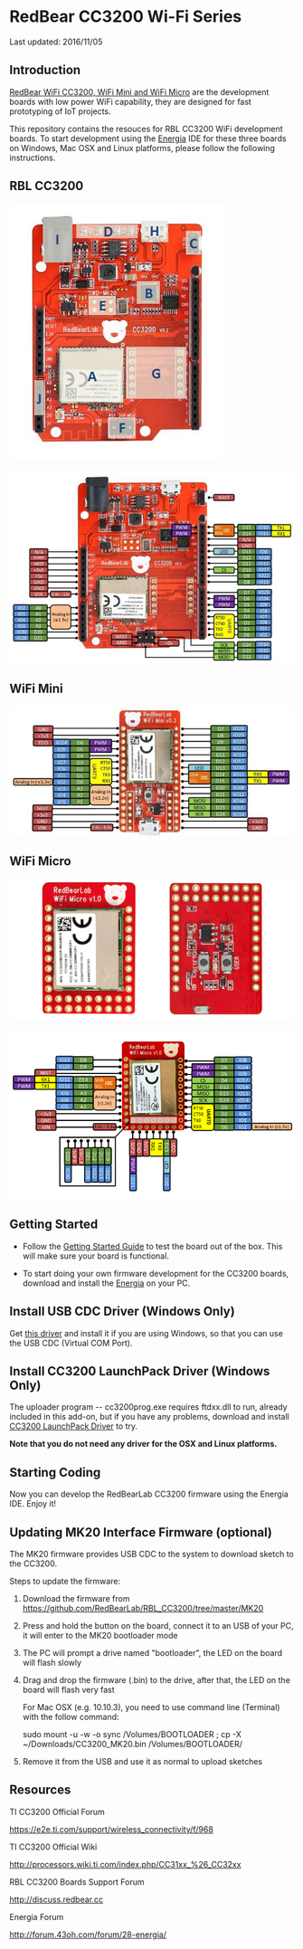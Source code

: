 # RedBear CC3200 Wi-Fi Series

Last updated: 2016/11/05

## Introduction

[RedBear WiFi CC3200, WiFi Mini and WiFi Micro](http://redbear.cc/) are the development boards with low power WiFi capability, they are designed for fast prototyping of IoT projects.

This repository contains the resouces for RBL CC3200 WiFi development boards. To start development using the [Energia](http://energia.nu/download/) IDE for these three boards on Windows, Mac OSX and Linux platforms, please follow the following instructions.

## RBL CC3200

![image](Docs/Images/CC3200_Layout.jpeg)

![image](Docs/Images/CC3200_Pinout.jpeg)

## WiFi Mini

![image](Docs/Images/WiFi_Mini_Pinout.jpeg)

## WiFi Micro

![image](Docs/Images/WiFi_Micro.png)

![image](Docs/Images/WiFi_Micro_Pinout.png)

## Getting Started

* Follow the [Getting Started Guide](docs/Getting_Started_with_CC3200.md) to test the board out of the box. This will make sure your board is functional.

* To start doing your own firmware development for the CC3200 boards, download and install the [Energia](http://energia.nu/download/) on your PC.

## Install USB CDC Driver (Windows Only)

Get [this driver](https://mbed.org/media/downloads/drivers/mbedWinSerial_16466.exe) and install it if you are using Windows, so that you can use the USB CDC (Virtual COM Port).  

## Install CC3200 LaunchPack Driver (Windows Only)

The uploader program -- cc3200prog.exe requires ftdxx.dll to run, already included in this add-on, but if you have any problems, download and install [CC3200 LaunchPack Driver](http://energia.nu/guide/guide_windows/) to try.

**Note that you do not need any driver for the OSX and Linux platforms.**

## Starting Coding

Now you can develop the RedBearLab CC3200 firmware using the Energia IDE. Enjoy it!

## Updating MK20 Interface Firmware (optional)

The MK20 firmware provides USB CDC to the system to download sketch to the CC3200. 

Steps to update the firmware:

1. Download the firmware from
    https://github.com/RedBearLab/RBL_CC3200/tree/master/MK20

2. Press and hold the button on the board, connect it to an USB of your PC, it will enter to the MK20 bootloader mode

3. The PC will prompt a drive named "bootloader", the LED on the board will flash slowly

4. Drag and drop the firmware (.bin) to the drive, after that, the LED on the board will flash very fast

    For Mac OSX (e.g. 10.10.3), you need to use command line (Terminal) with the follow command:
    
      sudo mount -u -w -o sync /Volumes/BOOTLOADER ; cp -X ~/Downloads/CC3200_MK20.bin /Volumes/BOOTLOADER/

5. Remove it from the USB and use it as normal to upload sketches

## Resources

TI CC3200 Official Forum

https://e2e.ti.com/support/wireless_connectivity/f/968

TI CC3200 Official Wiki

http://processors.wiki.ti.com/index.php/CC31xx_%26_CC32xx

RBL CC3200 Boards Support Forum

http://discuss.redbear.cc

Energia Forum

http://forum.43oh.com/forum/28-energia/
